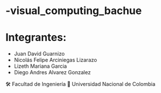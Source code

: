 # -visual_computing_bachue

# Integrantes:
- Juan David Guarnizo
- Nicolás Felipe Arciniegas Lizarazo
- Lizeth Mariana Garcia
- Diego Andres Alvarez Gonzalez

🛠️ Facultad de Ingeniería
🏫 Universidad Nacional de Colombia
